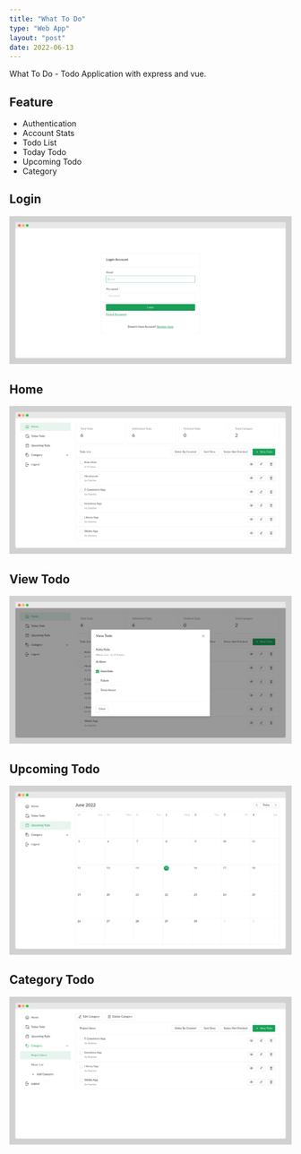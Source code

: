 ```yaml
---
title: "What To Do"
type: "Web App"
layout: "post"
date: 2022-06-13
---
```


What To Do - Todo Application with express and vue.

## Feature

- Authentication
- Account Stats
- Todo List
- Today Todo
- Upcoming Todo
- Category

## Login

![Login](/images/projects/todo-mevn/login.png)

## Home

![Home](/images/projects/todo-mevn/home.png)

## View Todo

![View Todo](/images/projects/todo-mevn/todo.png)

## Upcoming Todo

![Upcoming Todo](/images/projects/todo-mevn/upcoming.png)

## Category Todo

![Category Todo](/images/projects/todo-mevn/category.png)